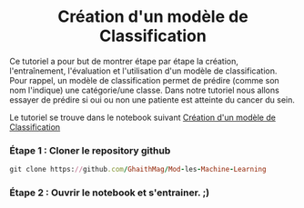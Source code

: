 <h1 align="center">Création d'un modèle de Classification </h1>

Ce tutoriel a pour but de montrer étape par étape la création, l'entraînement, l'évaluation et l'utilisation d'un modèle de classification.
Pour rappel, un modèle de classification permet de prédire (comme son nom l'indique) une catégorie/une classe.
Dans notre tutoriel nous allons essayer de prédire si oui ou non une patiente est atteinte du cancer du sein. 
<p>Le tutoriel se trouve dans le notebook suivant 
<a href="https://github.com/GhaithMag/Machine-Learning-Classification/blob/master/Classification_Cancer.ipynb">Création d'un modèle de Classification</a>
</p> 


### Étape 1 :  Cloner le repository github
```ruby
git clone https://github.com/GhaithMag/Mod-les-Machine-Learning
```

### Étape 2 :  Ouvrir le notebook et s'entrainer. ;) 


